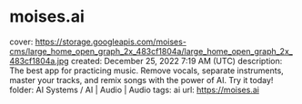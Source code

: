 # moises.ai

cover: https://storage.googleapis.com/moises-cms/large_home_open_graph_2x_483cf1804a/large_home_open_graph_2x_483cf1804a.jpg
created: December 25, 2022 7:19 AM (UTC)
description: The best app for practicing music. Remove vocals, separate instruments, master your tracks, and remix songs with the power of AI. Try it today!
folder: AI Systems / AI | Audio | Audio
tags: ai
url: https://moises.ai